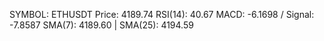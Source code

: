 SYMBOL: ETHUSDT
Price: 4189.74
RSI(14): 40.67
MACD: -6.1698 / Signal: -7.8587
SMA(7): 4189.60 | SMA(25): 4194.59
